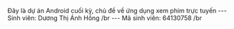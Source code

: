 Đây là dự án Android cuối kỳ, chủ đề về ứng dụng xem phim trực tuyến
--- Sinh viên: Dương Thị Ánh Hồng /br
--- Mã sinh viên: 64130758 /br

